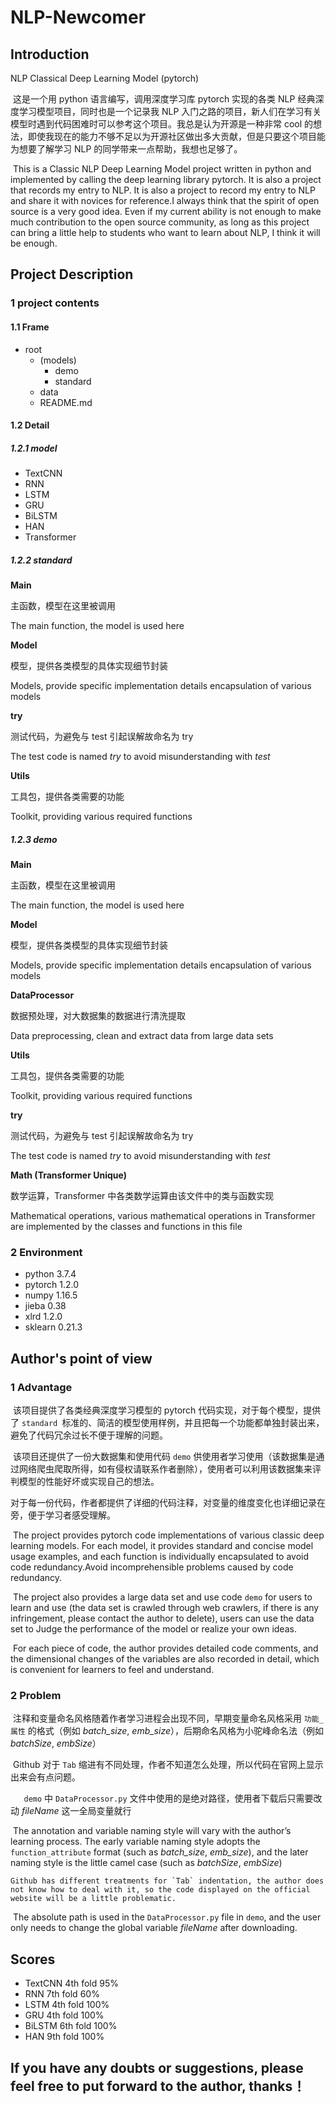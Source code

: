 # NLP-Newcomer

## Introduction

NLP Classical Deep Learning Model (pytorch)


​	这是一个用 python 语言编写，调用深度学习库 pytorch 实现的各类 NLP 经典深度学习模型项目，同时也是一个记录我 NLP 入门之路的项目，新人们在学习有关模型时遇到代码困难时可以参考这个项目。我总是认为开源是一种非常 cool 的想法，即使我现在的能力不够不足以为开源社区做出多大贡献，但是只要这个项目能为想要了解学习 NLP 的同学带来一点帮助，我想也足够了。

​	This is a Classic NLP Deep Learning Model project written in python and implemented by calling the deep learning library pytorch. It is also a project that records my entry to NLP. It is also a project to record my entry to NLP and share it with novices for reference.I always think that the spirit of open source is a very good idea. Even if my current ability is not enough to make much contribution to the open source community, as long as this project can bring a little help to students who want to learn about NLP, I think it will be enough.



## Project Description

### 1 project contents

#### 1.1 Frame

- root
  - (models)
    - demo
    - standard
  - data
  - README.md



#### 1.2 Detail

##### 1.2.1 model

* TextCNN
* RNN
* LSTM
* GRU
* BiLSTM
* HAN
* Transformer



##### 1.2.2 standard

**Main**

主函数，模型在这里被调用

The main function, the model is used here



**Model**

模型，提供各类模型的具体实现细节封装

Models, provide specific implementation details encapsulation of various models



**try**

测试代码，为避免与 test 引起误解故命名为 try

The test code is named _try_ to avoid misunderstanding with _test_



**Utils**

工具包，提供各类需要的功能

Toolkit, providing various required functions



##### 1.2.3 demo

**Main**

主函数，模型在这里被调用

The main function, the model is used here



**Model**

模型，提供各类模型的具体实现细节封装

Models, provide specific implementation details encapsulation of various models



**DataProcessor**

数据预处理，对大数据集的数据进行清洗提取

Data preprocessing, clean and extract data from large data sets



**Utils**

工具包，提供各类需要的功能

Toolkit, providing various required functions



**try**

测试代码，为避免与 test 引起误解故命名为 try

The test code is named _try_ to avoid misunderstanding with _test_



**Math (Transformer Unique)**

数学运算，Transformer 中各类数学运算由该文件中的类与函数实现

Mathematical operations, various mathematical operations in Transformer are implemented by the classes and functions in this file



### 2 Environment

* python  3.7.4
* pytorch  1.2.0
* numpy  1.16.5
* jieba  0.38
* xlrd  1.2.0
* sklearn  0.21.3



## Author's point of view

### 1 Advantage

​	该项目提供了各类经典深度学习模型的 pytorch 代码实现，对于每个模型，提供了 `standard `标准的、简洁的模型使用样例，并且把每一个功能都单独封装出来，避免了代码冗余过长不便于理解的问题。

​	该项目还提供了一份大数据集和使用代码 `demo` 供使用者学习使用（该数据集是通过网络爬虫爬取所得，如有侵权请联系作者删除），使用者可以利用该数据集来评判模型的性能好坏或实现自己的想法。

​	对于每一份代码，作者都提供了详细的代码注释，对变量的维度变化也详细记录在旁，便于学习者感受理解。



​	The project provides pytorch code implementations of various classic deep learning models. For each model, it provides standard and concise model usage examples, and each function is individually encapsulated to avoid code redundancy.Avoid incomprehensible problems caused by code redundancy.

​	The project also provides a large data set and use code `demo` for users to learn and use (the data set is crawled through web crawlers, if there is any infringement, please contact the author to delete), users can use the data set to Judge the performance of the model or realize your own ideas.

​	For each piece of code, the author provides detailed code comments, and the dimensional changes of the variables are also recorded in detail, which is convenient for learners to feel and understand.



### 2 Problem

​	注释和变量命名风格随着作者学习进程会出现不同，早期变量命名风格采用 `功能_属性` 的格式（例如 _batch_size_, _emb_size_），后期命名风格为小驼峰命名法（例如 _batchSize_, _embSize_）

​	Github 对于 `Tab` 缩进有不同处理，作者不知道怎么处理，所以代码在官网上显示出来会有点问题。

`	demo` 中 `DataProcessor.py` 文件中使用的是绝对路径，使用者下载后只需要改动 _fileName_ 这一全局变量就行



​	The annotation and variable naming style will vary with the author’s learning process. The early variable naming style adopts the `function_attribute` format (such as _batch_size_, _emb_size_), and the later naming style is the little camel case (such as _batchSize_, _embSize_)

 	Github has different treatments for `Tab` indentation, the author does not know how to deal with it, so the code displayed on the official website will be a little problematic.

​	The absolute path is used in the `DataProcessor.py` file in `demo`, and the user only needs to change the global variable _fileName_ after downloading.



## Scores

* TextCNN 4th fold 95%
* RNN 7th fold 60%
* LSTM 4th fold 100%
* GRU 4th fold 100%
* BiLSTM 6th fold 100%
* HAN 9th fold 100%



## If you have any doubts or suggestions, please feel free to put forward to the author, thanks！

